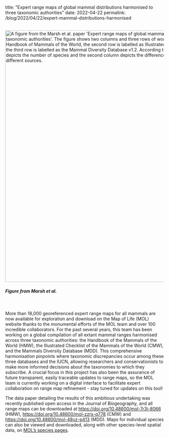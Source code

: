 title: "Expert range maps of global mammal distributions harmonised to three taxonomic authorities"
date: 2022-04-22
permalink: /blog/2022/04/22/expert-mammal-distributions-harmonised


<br />

<div class="row padded">
    <div class="col-md-12 padded">
        <img class="center-block" alt="A figure from the Marsh et al. paper 'Expert range maps of global mammal distributions harmonised to three taxonomic authorities'. The figure shows two columns and three rows of world maps. The first row is labelled as the Handbook of Mammals of the World, the second row is labelled as Illustrated Checklist of Mammals of the World, and the third row is labelled as the Mammal Diversity Database v1.2. According to the figure legends, the first column depicts the number of species and the second column depicts the difference in the number of species between the different sources." src="https://mapoflife.github.io/landing/assets/content_static/blog/2022-04-22/mammals.png" width="800px" />
        <div class="caption centered"><h5><em>Figure from Marsh et al.</em></h5></div>
    </div>
</div>


<br />

More than 18,000 georeferenced expert range maps for all mammals are now available for exploration and download on the Map of Life (MOL) website thanks to the monumental efforts of the MOL team and over 100 incredible collaborators. For the past several years, this team has been working on a global compilation of all extant mammal ranges harmonised across three taxonomic authorities: the Handbook of the Mammals of the World (HMW), the Illustrated Checklist of the Mammals of the World (CMW), and the Mammals Diversity Database (MDD). This comprehensive harmonisation pinpoints where taxonomic discrepancies occur among these three databases and the IUCN, allowing researchers and conservationists to make more informed decisions about the taxonomies to which they subscribe. A crucial focus in this project has also been the assurance of future transparent, easily traceable updates to range maps, so the MOL team is currently working on a digital interface to facilitate expert collaboration on range map refinement - stay tuned for updates on this tool!

The data paper detailing the results of this ambitious undertaking was recently published open access in the Journal of Biogeography, and all range maps can be downloaded at https://doi.org/10.48600/mol-7r3j-8066 (HMW), https://doi.org/10.48600/mol-zzrs-q778 (CMW) and https://doi.org/10.48600/mol-48vz-p413 (MDD). Maps for individual species can also be viewed and downloaded, along with other species-level spatial data, on [MOL’s species pages](https://mol.org/species).